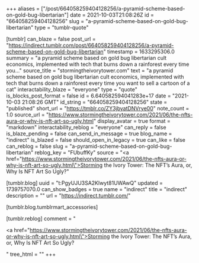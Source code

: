 +++
aliases = ["/post/664058259404128256/a-pyramid-scheme-based-on-gold-bug-libertarian"]
date = 2021-10-03T21:08:26Z
id = "664058259404128256"
slug = "a-pyramid-scheme-based-on-gold-bug-libertarian"
type = "tumblr-quote"

[tumblr]
can_blaze = false
post_url = "https://indirect.tumblr.com/post/664058259404128256/a-pyramid-scheme-based-on-gold-bug-libertarian"
timestamp = 1633295306.0
summary = "a pyramid scheme based on gold bug libertarian cult economics, implemented with tech that burns down a rainforest every time you..."
source_title = "stormingtheivorytower.com"
text = "a pyramid scheme based on gold bug libertarian cult economics, implemented with tech that burns down a rainforest every time you want to sell a cartoon of a cat"
interactability_blaze = "everyone"
type = "quote"
is_blocks_post_format = false
id = 6.640582594041283e+17
date = "2021-10-03 21:08:26 GMT"
id_string = "664058259404128256"
state = "published"
short_url = "https://tmblr.co/ZY3jbyatDNVrye00"
note_count = 1.0
source_url = "https://www.stormingtheivorytower.com/2021/06/the-nfts-aura-or-why-is-nft-art-so-ugly.html"
display_avatar = true
format = "markdown"
interactability_reblog = "everyone"
can_reply = false
is_blaze_pending = false
can_send_in_message = true
blog_name = "indirect"
is_blazed = false
should_open_in_legacy = true
can_like = false
can_reblog = false
slug = "a-pyramid-scheme-based-on-gold-bug-libertarian"
reblog_key = "FUbuffKy"
source = "<a href=\"https://www.stormingtheivorytower.com/2021/06/the-nfts-aura-or-why-is-nft-art-so-ugly.html\">Storming the Ivory Tower: The NFT&rsquo;s Aura, or, Why Is NFT Art So Ugly?</a>"

[tumblr.blog]
uuid = "t:PgyUJU3SA2Klwyt81UWAwQ"
updated = 1739757070.0
can_show_badges = true
name = "indirect"
title = "indirect"
description = ""
url = "https://indirect.tumblr.com/"

[tumblr.blog.tumblrmart_accessories]

[tumblr.reblog]
comment = "<p><a href=\"https://www.stormingtheivorytower.com/2021/06/the-nfts-aura-or-why-is-nft-art-so-ugly.html\">Storming the Ivory Tower: The NFT’s Aura, or, Why Is NFT Art So Ugly?</a></p>"
tree_html = ""
+++
